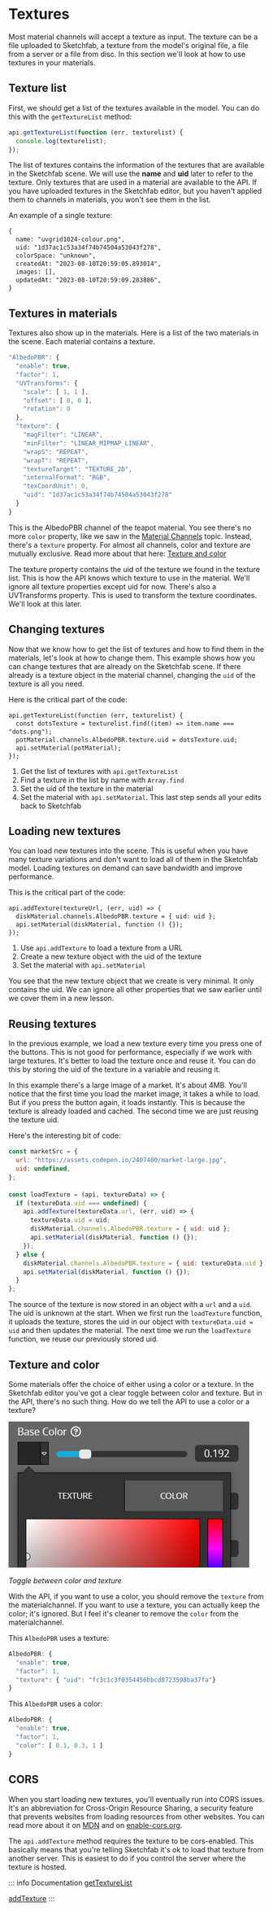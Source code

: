 <script setup>
import ModelLoading from '../../components/ModelLoading.vue'
import CodePenEmbed from '../../components/CodePenEmbed.vue'
</script>

# Textures

Most material channels will accept a texture as input. The texture can be a file uploaded to Sketchfab, a texture from the model's original file, a file from a server or a file from disc. In this section we'll look at how to use textures in your materials.

## Texture list

First, we should get a list of the textures available in the model. You can do this with the `getTextureList` method:

```js
api.getTextureList(function (err, texturelist) {
  console.log(texturelist);
});
```

<CodePenEmbed id="QWJXypx/e12f2cb90ff0ebe6d8e83e503b2d8250" />

The list of textures contains the information of the textures that are available in the Sketchfab scene. We will use the **name** and **uid** later to refer to the texture. Only textures that are used in a material are available to the API. If you have uploaded textures in the Sketchfab editor, but you haven't applied them to channels in materials, you won't see them in the list.

An example of a single texture:

```js{2,3}
{
  name: "uvgrid1024-colour.png",
  uid: "1d37ac1c53a34f74b74504a53043f278",
  colorSpace: "unknown",
  createdAt: "2023-08-10T20:59:05.893014",
  images: [],
  updatedAt: "2023-08-10T20:59:09.283886",
}
```

## Textures in materials

Textures also show up in the materials. Here is a list of the two materials in the scene. Each material contains a texture.

<ModelLoading id="3e1a54cc0bb849f4a553b98ea401b7b4" :showMaterials="true" :playersettings="{autostart:1}" />

```js
"AlbedoPBR": {
  "enable": true,
  "factor": 1,
  "UVTransforms": {
    "scale": [ 1, 1 ],
    "offset": [ 0, 0 ],
    "rotation": 0
  },
  "texture": {
    "magFilter": "LINEAR",
    "minFilter": "LINEAR_MIPMAP_LINEAR",
    "wrapS": "REPEAT",
    "wrapT": "REPEAT",
    "textureTarget": "TEXTURE_2D",
    "internalFormat": "RGB",
    "texCoordUnit": 0,
    "uid": "1d37ac1c53a34f74b74504a53043f278"
  }
}
```

This is the AlbedoPBR channel of the teapot material. You see there's no more `color` property, like we saw in the [Material Channels](./channels) topic. Instead, there's a `texture` property. For almost all channels, color and texture are mutually exclusive. Read more about that here: [Texture and color](#texture-and-color)

The texture property contains the uid of the texture we found in the texture list. This is how the API knows which texture to use in the material. We'll ignore all texture properties except uid for now. There's also a UVTransforms property. This is used to transform the texture coordinates. We'll look at this later.

## Changing textures

Now that we know how to get the list of textures and how to find them in the materials, let's look at how to change them. This example shows how you can change textures that are already on the Sketchfab scene. If there already is a texture object in the material channel, changing the `uid` of the texture is all you need.

<CodePenEmbed id="OJaeMvQ/c2377cf0b264ae0d16ea0af344ae1b08" />

Here is the critical part of the code:

```js:line-numbers
api.getTextureList(function (err, texturelist) {
  const dotsTexture = texturelist.find((item) => item.name === "dots.png");
  potMaterial.channels.AlbedoPBR.texture.uid = dotsTexture.uid;
  api.setMaterial(potMaterial);
});
```

1. Get the list of textures with `api.getTextureList`
2. Find a texture in the list by name with `Array.find`
3. Set the uid of the texture in the material
4. Set the material with `api.setMaterial`. This last step sends all your edits back to Sketchfab

## Loading new textures

You can load new textures into the scene. This is useful when you have many texture variations and don't want to load all of them in the Sketchfab model. Loading textures on demand can save bandwidth and improve performance.

<CodePenEmbed id="zYMVrev/35d222c624f6acff91a2689a622c5501" />

This is the critical part of the code:

```js:line-numbers
api.addTexture(textureUrl, (err, uid) => {
  diskMaterial.channels.AlbedoPBR.texture = { uid: uid };
  api.setMaterial(diskMaterial, function () {});
});
```

1. Use `api.addTexture` to load a texture from a URL
2. Create a new texture object with the uid of the texture
3. Set the material with `api.setMaterial`

You see that the new texture object that we create is very minimal. It only contains the uid. We can ignore all other properties that we saw earlier until we cover them in a new lesson.

## Reusing textures

In the previous example, we load a new texture every time you press one of the buttons. This is not good for performance, especially if we work with large textures. It's better to load the texture once and reuse it. You can do this by storing the uid of the texture in a variable and reusing it.

<CodePenEmbed id="qBQzRbM/ff342f92923c7b248d370ac5d882e923" />

In this example there's a large image of a market. It's about 4MB. You'll notice that the first time you load the market image, it takes a while to load. But if you press the button again, it loads instantly. This is because the texture is already loaded and cached. The second time we are just reusing the texture uid.

Here's the interesting bit of code:

```js
const marketSrc = {
  url: "https://assets.codepen.io/2407400/market-large.jpg",
  uid: undefined,
};

const loadTexture = (api, textureData) => {
  if (textureData.uid === undefined) {
    api.addTexture(textureData.url, (err, uid) => {
      textureData.uid = uid;
      diskMaterial.channels.AlbedoPBR.texture = { uid: uid };
      api.setMaterial(diskMaterial, function () {});
    });
  } else {
    diskMaterial.channels.AlbedoPBR.texture = { uid: textureData.uid };
    api.setMaterial(diskMaterial, function () {});
  }
};
```

The source of the texture is now stored in an object with a `url` and a `uid`. The uid is unknown at the start. When we first run the `loadTexture` function, it uploads the texture, stores the uid in our object with `textureData.uid = uid` and then updates the material. The next time we run the `loadTexture` function, we reuse our previously stored uid.

## Texture and color

Some materials offer the choice of either using a color or a texture. In the Sketchfab editor you've got a clear toggle between color and texture. But in the API, there's no such thing. How do we tell the API to use a color or a texture?

![Texture-or-color](./materials-texture-color.jpg)

_Toggle between color and texture_

With the API, if you want to use a color, you should remove the `texture` from the materialchannel. If you want to use a texture, you can actually keep the color; it's ignored. But I feel it's cleaner to remove the `color` from the materialchannel.

This `AlbedoPBR` uses a texture:

```js
AlbedoPBR: {
  "enable": true,
  "factor": 1,
  "texture": { "uid": "fc3c1c3f0354456bbcd8723598ba37fa"}
}
```

This `AlbedoPBR` uses a color:

```js
AlbedoPBR: {
  "enable": true,
  "factor": 1,
  "color": [ 0.1, 0.3, 1 ]
}
```

<CodePenEmbed id="LYXKxQa/070d077a2dcb24c7e740b3e3b6835e0d" />

## CORS

When you start loading new textures, you'll eventually run into CORS issues. It's an abbreviation for Cross-Origin Resource Sharing, a security feature that prevents websites from loading resources from other websites. You can read more about it on [MDN](https://developer.mozilla.org/en-US/docs/Web/HTTP/CORS) and on [enable-cors.org](https://enable-cors.org/).

The `api.addTexture` method requires the texture to be cors-enabled. This basically means that you're telling Sketchfab it's ok to load that texture from another server. This is easiest to do if you control the server where the texture is hosted.

::: info Documentation
[getTextureList](https://sketchfab.com/developers/viewer/functions#api-getTextureList)

[addTexture](https://sketchfab.com/developers/viewer/functions#api-addTexture)
:::
